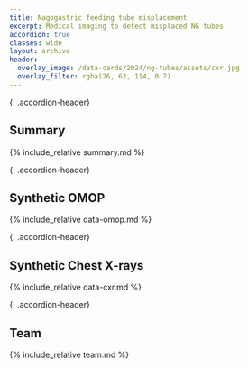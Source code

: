```yaml
---
title: Nagogastric feeding tube misplacement
excerpt: Medical imaging to detect misplaced NG tubes
accordion: true
classes: wide
layout: archive
header:
  overlay_image: /data-cards/2024/ng-tubes/assets/cxr.jpg
  overlay_filter: rgba(26, 62, 114, 0.7)
---
```


{: .accordion-header}
## Summary

<div class="accordion-content active" markdown="1">
{% include_relative summary.md %}
</div>

{: .accordion-header}
## Synthetic OMOP
<div class="accordion-content" markdown="1">
{% include_relative data-omop.md %}
</div>

{: .accordion-header}
## Synthetic Chest X-rays
<div class="accordion-content" markdown="1">
{% include_relative data-cxr.md %}
</div>

{: .accordion-header}
## Team
<div class="accordion-content" markdown="1">
{% include_relative team.md %}
</div>
